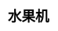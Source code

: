 ---
title: 水果机
layout: fruit_slot/fruit_slot_default
description: 在线免费的水果机游戏，快来看看你的运气如何.
js: ["js/game/fruit_slot/fruit_slot.js"]
css: ["css/game/fruit_slot/fruit_slot.css"]
aliases: "/zh-cn/game/fruit_slot/default/"
---